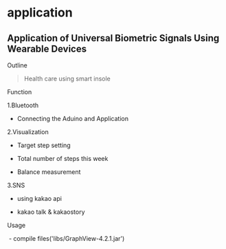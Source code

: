# application

## Application of Universal Biometric Signals Using Wearable Devices


Outline
>Health care using smart insole 

Function

1.Bluetooth

  - Connecting the Aduino and Application
 
2.Visualization

  - Target step setting

  - Total number of steps this week

  - Balance measurement
  


3.SNS 

  - using kakao api

  - kakao talk & kakaostory 
  
  
Usage

  - compile files('libs/GraphView-4.2.1.jar')
  


